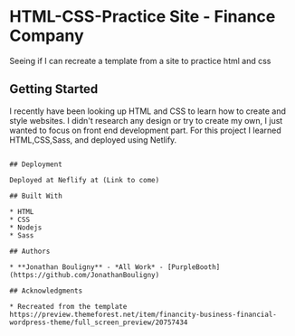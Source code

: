 # HTML-CSS-Practice Site - Finance Company

Seeing if I can recreate a template from a site to practice html and css

## Getting Started
I recently have been looking up HTML and CSS to learn how to create and style websites. I didn't research any design or try to create my own, I just wanted to focus on front end development part. For this project I learned HTML,CSS,Sass, and deployed using Netlify.
```

## Deployment

Deployed at Neflify at (Link to come)

## Built With

* HTML
* CSS
* Nodejs
* Sass

## Authors

* **Jonathan Bouligny** - *All Work* - [PurpleBooth](https://github.com/JonathanBouligny)

## Acknowledgments

* Recreated from the template https://preview.themeforest.net/item/financity-business-financial-wordpress-theme/full_screen_preview/20757434
